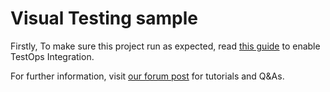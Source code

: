 # Visual Testing sample

Firstly, To make sure this project run as expected, read [this guide](https://docs.katalon.com/katalon-studio/docs/katalon-analytics-beta-integration.html#settings) to enable TestOps Integration.

For further information, visit [our forum post](https://forum.katalon.com/t/update-with-katalon-studio-7-7-early-release-of-katalon-testops-visual-testing-image-comparison/45557) for tutorials and Q&As.